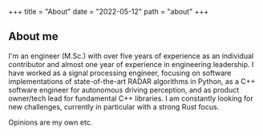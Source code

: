 +++
title = "About"
date = "2022-05-12"
path = "about"
+++

## About me

I'm an engineer (M.Sc.) with over five years of experience as an individual
contributor and almost one year of experience in engineering leadership. I have
worked as a signal processing engineer, focusing on software implementations of
state-of-the-art RADAR algorithms in Python, as a C++ software engineer for
autonomous driving perception, and as product owner/tech lead for fundamental
C++ libraries. I am constantly looking for new challenges, currently in
particular with a strong Rust focus.

Opinions are my own etc.
